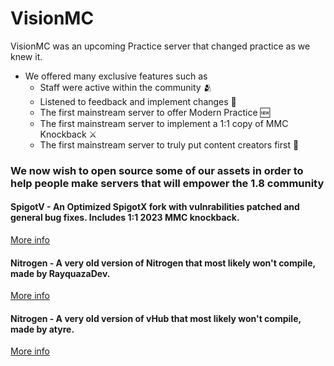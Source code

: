 # VisionMC
VisionMC was an upcoming Practice server that changed practice as we knew it.

- We offered many exclusive features such as
  - Staff were active within the community 🫂
  - Listened to feedback and implement changes 🎉
  - The first mainstream server to offer Modern Practice 🆕
  - The first mainstream server to implement a 1:1 copy of MMC Knockback ⚔️
  - The first mainstream server to truly put content creators first 🎥

### We now wish to open source some of our assets in order to help people make servers that will empower the 1.8 community

#### SpigotV - An Optimized SpigotX fork with vulnrabilities patched and general bug fixes. Includes 1:1 2023 MMC knockback.
[More info](https://github.com/VisionMCNetwork/SpigotV)

#### Nitrogen - A very old version of Nitrogen that most likely won't compile, made by RayquazaDev.
[More info](https://github.com/VisionMCNetwork/Nitrogen)

#### Nitrogen - A very old version of vHub that most likely won't compile, made by atyre.
[More info](https://github.com/VisionMCNetwork/vHub)
